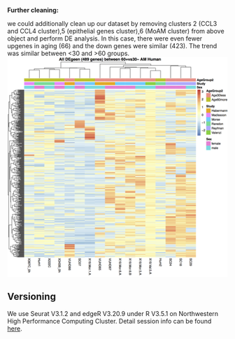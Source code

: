 **Further cleaning:**

we could additionally clean up our dataset by removing clusters 2 (CCL3 and CCL4 cluster),5 (epithelial genes cluster),6 (MoAM cluster) from above object and perform DE analysis. In this case, there were even fewer upgenes in aging (66) and the down genes were similar (423). The trend was similar between <30 and >60 groups.
![](resources/heatmap3.png)

## Versioning

We use Seurat V3.1.2 and edgeR V3.20.9 under R V3.5.1 on Northwestern High Performance Computing Cluster. Detail session info can be found [here](http://www.google.com).


